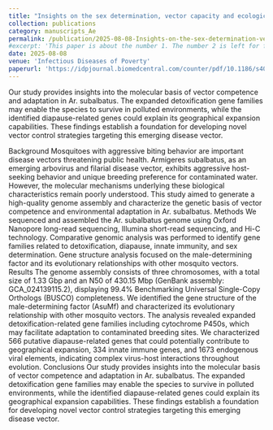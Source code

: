 ```yaml
---
title: "Insights on the sex determination, vector capacity and ecological biology from a chromosomal level genome of vector mosquito, Armigeres subulbatus"
collection: publications
category: manuscripts_Ae
permalink: /publication/2025-08-08-Insights-on-the-sex-determination-vector-capacity-and-ecological
#excerpt: 'This paper is about the number 1. The number 2 is left for future work.'
date: 2025-08-08
venue: 'Infectious Diseases of Poverty'
paperurl: 'https://idpjournal.biomedcentral.com/counter/pdf/10.1186/s40249-025-01353-1.pdf'
---
```

Our study provides insights into the molecular basis of vector competence and adaptation in Ar. subalbatus. The expanded detoxification gene families may enable the species to survive in polluted environments, while the identified diapause-related genes could explain its geographical expansion capabilities. These findings establish a foundation for developing novel vector control strategies targeting this emerging disease vector.

Background
Mosquitoes with aggressive biting behavior are important disease vectors threatening public health. Armigeres subalbatus, as an emerging arbovirus and filarial disease vector, exhibits aggressive host-seeking behavior and unique breeding preference for contaminated water. However, the molecular mechanisms underlying these biological characteristics remain poorly understood. This study aimed to generate a high-quality genome assembly and characterize the genetic basis of vector competence and environmental adaptation in Ar. subalbatus. 
Methods
We sequenced and assembled the Ar. subalbatus genome using Oxford Nanopore long-read sequencing, Illumina short-read sequencing, and Hi-C technology. Comparative genomic analysis was performed to identify gene families related to detoxification, diapause, innate immunity, and sex determination. Gene structure analysis focused on the male-determining factor and its evolutionary relationships with other mosquito vectors. 
Results
The genome assembly consists of three chromosomes, with a total size of 1.33 Gbp and an N50 of 430.15 Mbp (GenBank assembly: GCA_024139115.2), displaying 99.4% Benchmarking Universal Single-Copy Orthologs (BUSCO) completeness. We identified the gene structure of the male-determining factor (AsuMf) and characterized its evolutionary relationship with other mosquito vectors. The analysis revealed expanded detoxification-related gene families including cytochrome P450s, which may facilitate adaptation to contaminated breeding sites. We characterized 566 putative diapause-related genes that could potentially contribute to geographical expansion, 334 innate immune genes, and 1673 endogenous viral elements, indicating complex virus-host interactions throughout evolution. 
Conclusions
Our study provides insights into the molecular basis of vector competence and adaptation in Ar. subalbatus. The expanded detoxification gene families may enable the species to survive in polluted environments, while the identified diapause-related genes could explain its geographical expansion capabilities. These findings establish a foundation for developing novel vector control strategies targeting this emerging disease vector.
